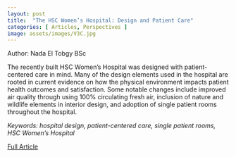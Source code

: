 ```yaml
---
layout: post
title:  "The HSC Women’s Hospital: Design and Patient Care"
categories: [ Articles, Perspectives ]
image: assets/images/V3C.jpg
---
```


Author: Nada El Tobgy BSc 

The recently built HSC Women’s Hospital was designed with patient-centered care in mind. Many of the design elements used in the hospital are rooted in current evidence on how the physical environment impacts patient health outcomes and satisfaction. Some notable changes include improved air quality through using 100% circulating fresh air, inclusion of nature and wildlife elements in interior design, and adoption of single patient rooms throughout the hospital.

_Keywords: hospital design, patient-centered care, single patient rooms, HSC Women’s Hospital_

<a href = "/assets/documents/V3I1/V3I1A5.pdf"> Full Article </a>